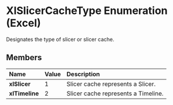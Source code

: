 
# XlSlicerCacheType Enumeration (Excel)

Designates the type of slicer or slicer cache.


## Members



|**Name**|**Value**|**Description**|
|:-----|:-----|:-----|
|**xlSlicer**|1|Slicer cache represents a Slicer.|
|**xlTimeline**|2|Slicer cache represents a Timeline.|
